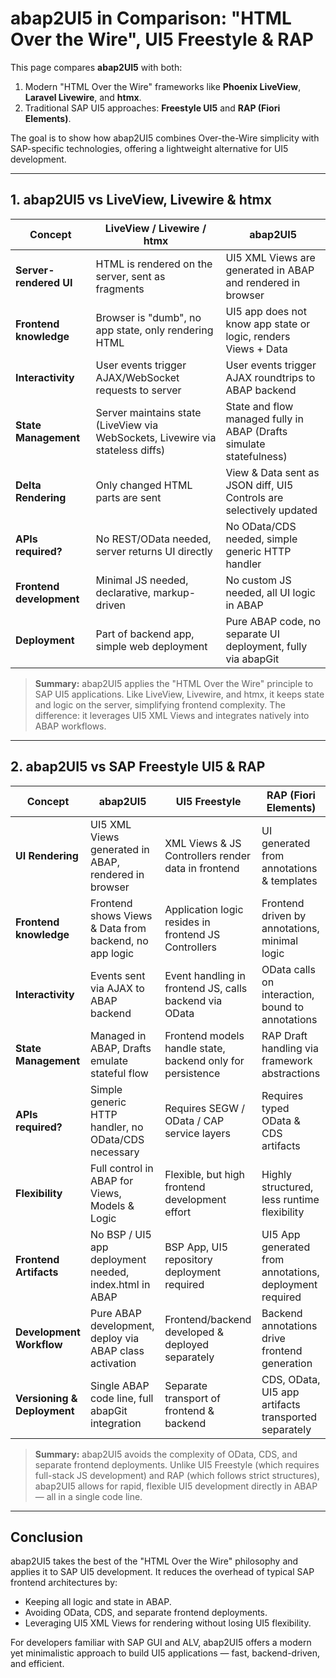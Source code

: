 # abap2UI5 in Comparison: "HTML Over the Wire", UI5 Freestyle & RAP

This page compares **abap2UI5** with both:
1. Modern "HTML Over the Wire" frameworks like **Phoenix LiveView**, **Laravel Livewire**, and **htmx**.
2. Traditional SAP UI5 approaches: **Freestyle UI5** and **RAP (Fiori Elements)**.

The goal is to show how abap2UI5 combines Over-the-Wire simplicity with SAP-specific technologies, offering a lightweight alternative for UI5 development.

---

## 1. abap2UI5 vs LiveView, Livewire & htmx

| Concept                   | LiveView / Livewire / htmx                             | abap2UI5                                                       |
|---------------------------|------------------------------------------------------|----------------------------------------------------------------|
| **Server-rendered UI**     | HTML is rendered on the server, sent as fragments     | UI5 XML Views are generated in ABAP and rendered in browser    |
| **Frontend knowledge**     | Browser is "dumb", no app state, only rendering HTML  | UI5 app does not know app state or logic, renders Views + Data |
| **Interactivity**          | User events trigger AJAX/WebSocket requests to server | User events trigger AJAX roundtrips to ABAP backend            |
| **State Management**       | Server maintains state (LiveView via WebSockets, Livewire via stateless diffs) | State and flow managed fully in ABAP (Drafts simulate statefulness) |
| **Delta Rendering**        | Only changed HTML parts are sent                      | View & Data sent as JSON diff, UI5 Controls are selectively updated |
| **APIs required?**         | No REST/OData needed, server returns UI directly      | No OData/CDS needed, simple generic HTTP handler               |
| **Frontend development**   | Minimal JS needed, declarative, markup-driven         | No custom JS needed, all UI logic in ABAP                      |
| **Deployment**             | Part of backend app, simple web deployment            | Pure ABAP code, no separate UI deployment, fully via abapGit   |

> **Summary:** abap2UI5 applies the "HTML Over the Wire" principle to SAP UI5 applications. Like LiveView, Livewire, and htmx, it keeps state and logic on the server, simplifying frontend complexity. The difference: it leverages UI5 XML Views and integrates natively into ABAP workflows.

---

## 2. abap2UI5 vs SAP Freestyle UI5 & RAP

| Concept                   | abap2UI5                                               | UI5 Freestyle                                              | RAP (Fiori Elements)                                       |
|---------------------------|--------------------------------------------------------|-----------------------------------------------------------|------------------------------------------------------------|
| **UI Rendering**           | UI5 XML Views generated in ABAP, rendered in browser    | XML Views & JS Controllers render data in frontend         | UI generated from annotations & templates                  |
| **Frontend knowledge**     | Frontend shows Views & Data from backend, no app logic  | Application logic resides in frontend JS Controllers       | Frontend driven by annotations, minimal logic              |
| **Interactivity**          | Events sent via AJAX to ABAP backend                    | Event handling in frontend JS, calls backend via OData     | OData calls on interaction, bound to annotations           |
| **State Management**       | Managed in ABAP, Drafts emulate stateful flow           | Frontend models handle state, backend only for persistence | RAP Draft handling via framework abstractions              |
| **APIs required?**         | Simple generic HTTP handler, no OData/CDS necessary     | Requires SEGW / OData / CAP service layers                 | Requires typed OData & CDS artifacts                      |
| **Flexibility**            | Full control in ABAP for Views, Models & Logic          | Flexible, but high frontend development effort             | Highly structured, less runtime flexibility                |
| **Frontend Artifacts**     | No BSP / UI5 app deployment needed, index.html in ABAP  | BSP App, UI5 repository deployment required                | UI5 App generated from annotations, deployment required    |
| **Development Workflow**   | Pure ABAP development, deploy via ABAP class activation | Frontend/backend developed & deployed separately           | Backend annotations drive frontend generation              |
| **Versioning & Deployment**| Single ABAP code line, full abapGit integration         | Separate transport of frontend & backend                   | CDS, OData, UI5 app artifacts transported separately       |

> **Summary:** abap2UI5 avoids the complexity of OData, CDS, and separate frontend deployments. Unlike UI5 Freestyle (which requires full-stack JS development) and RAP (which follows strict structures), abap2UI5 allows for rapid, flexible UI5 development directly in ABAP — all in a single code line.

---

## Conclusion

abap2UI5 takes the best of the "HTML Over the Wire" philosophy and applies it to SAP UI5 development. It reduces the overhead of typical SAP frontend architectures by:
- Keeping all logic and state in ABAP.
- Avoiding OData, CDS, and separate frontend deployments.
- Leveraging UI5 XML Views for rendering without losing UI5 flexibility.

For developers familiar with SAP GUI and ALV, abap2UI5 offers a modern yet minimalistic approach to build UI5 applications — fast, backend-driven, and efficient.

